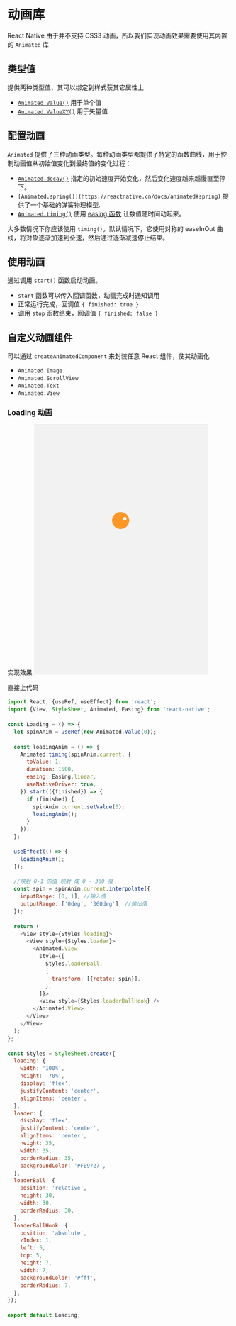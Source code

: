 # 动画库

React Native 由于并不支持 CSS3 动画，所以我们实现动画效果需要使用其内置的 `Animated` 库

## 类型值
提供两种类型值，其可以绑定到样式获其它属性上

- [`Animated.Value()`](https://reactnative.cn/docs/animated#value) 用于单个值
- [`Animated.ValueXY()`](https://reactnative.cn/docs/animated#valuexy) 用于矢量值

## 配置动画
`Animated` 提供了三种动画类型。每种动画类型都提供了特定的函数曲线，用于控制动画值从初始值变化到最终值的变化过程：

- [`Animated.decay()`](https://reactnative.cn/docs/animated#decay) 指定的初始速度开始变化，然后变化速度越来越慢直至停下。
- `[Animated.spring()](https://reactnative.cn/docs/animated#spring)` 提供了一个基础的弹簧物理模型.
- [`Animated.timing()`](https://reactnative.cn/docs/animated#timing) 使用 [easing 函数](https://reactnative.cn/docs/easing) 让数值随时间动起来。

大多数情况下你应该使用 `timing()`。默认情况下，它使用对称的 easeInOut 曲线，将对象逐渐加速到全速，然后通过逐渐减速停止结束。

## 使用动画
通过调用 `start()` 函数启动动画。

- `start` 函数可以传入回调函数，动画完成时通知调用
- 正常运行完成，回调值 `{ finished: true }`
- 调用 `stop` 函数结束，回调值 `{ finished: false }`

## 自定义动画组件
可以通过 `createAnimatedComponent` 来封装任意 React 组件，使其动画化

- `Animated.Image`
- `Animated.ScrollView`
- `Animated.Text`
- `Animated.View`

### Loading 动画
实现效果
![loading.gif](../images/loading.gif)

直接上代码

```javascript
import React, {useRef, useEffect} from 'react';
import {View, StyleSheet, Animated, Easing} from 'react-native';

const Loading = () => {
  let spinAnim = useRef(new Animated.Value(0));

  const loadingAnim = () => {
    Animated.timing(spinAnim.current, {
      toValue: 1,
      duration: 1500,
      easing: Easing.linear,
      useNativeDriver: true,
    }).start(({finished}) => {
      if (finished) {
        spinAnim.current.setValue(0);
        loadingAnim();
      }
    });
  };

  useEffect(() => {
    loadingAnim();
  });

  //映射 0-1 的值 映射 成 0 - 360 度
  const spin = spinAnim.current.interpolate({
    inputRange: [0, 1], //输入值
    outputRange: ['0deg', '360deg'], //输出值
  });

  return (
    <View style={Styles.loading}>
      <View style={Styles.loader}>
        <Animated.View
          style={[
            Styles.loaderBall,
            {
              transform: [{rotate: spin}],
            },
          ]}>
          <View style={Styles.loaderBallHook} />
        </Animated.View>
      </View>
    </View>
  );
};

const Styles = StyleSheet.create({
  loading: {
    width: '100%',
    height: '70%',
    display: 'flex',
    justifyContent: 'center',
    alignItems: 'center',
  },
  loader: {
    display: 'flex',
    justifyContent: 'center',
    alignItems: 'center',
    height: 35,
    width: 35,
    borderRadius: 35,
    backgroundColor: '#FE9727',
  },
  loaderBall: {
    position: 'relative',
    height: 30,
    width: 30,
    borderRadius: 30,
  },
  loaderBallHook: {
    position: 'absolute',
    zIndex: 1,
    left: 5,
    top: 5,
    height: 7,
    width: 7,
    backgroundColor: '#fff',
    borderRadius: 7,
  },
});

export default Loading;
```
